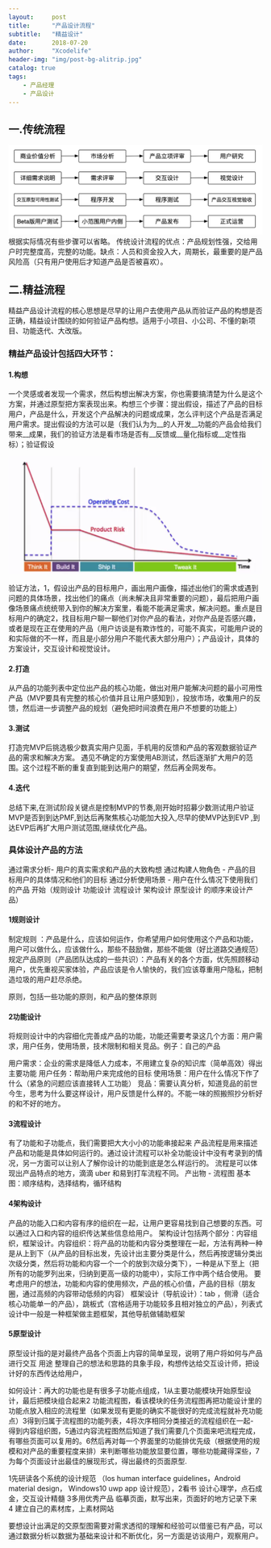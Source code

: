 ```yaml
---
layout:     post
title:      "产品设计流程"
subtitle:   "精益设计"
date:       2018-07-20
author:     "Xcodelife"
header-img: "img/post-bg-alitrip.jpg"
catalog: true
tags:
    - 产品经理
    - 产品设计
---
```

## 一.传统流程
![图：传统流程](/img/in-post/传统流程.png)
根据实际情况有些步骤可以省略。
传统设计流程的优点：产品规划性强，交给用户时完整度高，完整的功能。缺点：人员和资金投入大，周期长，最重要的是产品风险高（只有用户使用后才知道产品是否被喜欢）。

## 二.精益流程
精益产品设计流程的核心思想是尽早的让用户去使用产品从而验证产品的构想是否正确，精益设计围绕的如何验证产品构想。适用于小项目、小公司、不懂的新项目、功能迭代、大改版。

### 精益产品设计包括四大环节：

#### 1.构想
一个灵感或者发现一个需求，然后构想出解决方案，你也需要搞清楚为什么是这个方案，并通过原型把方案表现出来。构想三个步骤：提出假设，描述了产品的目标用户，产品是什么，开发这个产品解决的问题或成果，怎么评判这个产品是否满足用户需求。提出假设的方法可以是（我们认为为__的人开发__功能的产品会给我们带来__成果，我们的验证方法是看市场是否有__反馈或__量化指标或__定性指标）；验证假设

![图：构想阶段的重要性](/img/in-post/风险与运作成本.png)

验证方法，1，假设出产品的目标用户，画出用户画像，描述出他们的需求或遇到问题的具体场景，找出他们的痛点（尚未解决且非常重要的问题），最后把用户画像场景痛点统统带入到你的解决方案里，看能不能满足需求，解决问题。重点是目标用户的确定2，找目标用户聊一聊他们对你产品的看法，对你产品是否感兴趣，或者是现在正在使用的产品（用户访谈是有欺诈性的，可能不真实，可能用户说的和实际做的不一样，而且是小部分用户不能代表大部分用户）；产品设计，具体的方案设计，交互设计和视觉设计。

#### 2.打造
从产品的功能列表中定位出产品的核心功能，做出对用户能解决问题的最小可用性产品（MVP要具有完整的核心价值并且让用户感知到），投放市场，收集用户的反馈，然后进一步调整产品的规划（避免把时间浪费在用户不想要的功能上）

#### 3.测试
打造完MVP后挑选极少数真实用户见面，手机用的反馈和产品的客观数据验证产品的需求和解决方案。 遇见不确定的方案使用AB测试，然后逐渐扩大用户的范围。这个过程不断的重复直到能到达用户的期望，然后再全网发布。

#### 4.迭代
总结下来,在测试阶段关键点是控制MVP的节奏,刚开始时招募少数测试用户验证MVP是否到到达PMF,到达后再聚焦核心功能加大投入,尽早的使MVP达到EVP ,到达EVP后再扩大用户测试范围,继续优化产品。

### 具体设计产品的方法
通过需求分析- 用户的真实需求和产品的大致构想
通过构建人物角色 - 产品的目标用户的具体情况和他们的目标
通过分析使用场景 - 用户在什么情况下使用我们的产品
开始（规则设计 功能设计 流程设计 架构设计 原型设计 的顺序来设计产品）

#### 1规则设计
制定规则 ：产品是什么，应该如何运作，你希望用户如何使用这个产品和功能，用户可以做什么，应该做什么，那些不鼓励做，那些不能做（好比道路交通规范）
规定产品原则（产品团队达成的一些共识）：产品有关的各个方面，优先照顾移动用户，优先重视买家体验，产品应该是令人愉快的，我们应该尊重用户隐私，把制造垃圾的用户赶尽杀绝。

原则，包括一些功能的原则，和产品的整体原则

#### 2功能设计
将规则设计中的内容细化完善成产品的功能，功能还需要考录这几个方面：用户需求，用户任务，使用场景，技术限制和相关竞品。例子：自己的产品

用户需求：企业的需求是降低人力成本，不用建立复杂的知识库（简单高效）得出主要功能
用户任务：帮助用户来完成他的目标
使用场景：用户在什么情况下作了什么（紧急的问题应该直接转人工功能）
竞品：需要认真分析，知道竞品的前世今生，思考为什么要这样设计，用户反馈是什么样的。不能一味的照搬照抄分析好的和不好的地方。

#### 3流程设计
有了功能和子功能点，我们需要把大大小小的功能串接起来
产品流程是用来描述产品和功能是具体如何运行的。通过设计流程可以补全功能设计中没有考录到的情况，另一方面可以让别人了解你设计的功能到底是怎么样运行的。
流程是可以体现出产品特点的地方，滴滴 uber 和易到打车流程不同。
产出物 - 流程图
基本图：顺序结构，选择结构，循环结构

#### 4架构设计
产品的功能入口和内容有序的组织在一起，让用户更容易找到自己想要的东西。可以通过入口和内容的组织传达某些信息给用户。
架构设计包括两个部分：内容组织，框架设计。内容组织：将产品的功能和内容分类整理在一起，方法有两种一种是从上到下（从产品的目标出发，先设计出主要分类是什么，然后再按逻辑分类出次级分类，然后将功能和内容一个一个的放到次级分类下），一种是从下至上（把所有的功能罗列出来，归纳到更高一级的功能中），实际工作中两个结合使用。
要考虑用户的想法，功能和内容的使用频次，产品的核心价值，产品的目标（朋友圈，通过高频的内容带动低频的内容）
框架设计（导航设计）：tab ，侧滑（适合核心功能单一的产品），跳板式（宫格适用于功能较多且相对独立的产品），列表式
设计中一般是一种框架做主题框架，其他导航做辅助框架

#### 5原型设计
原型设计指的是对最终产品各个页面上内容的简单呈现，说明了用户将如何与产品进行交互
用途 整理自己的想法和思路的具象手段，构想传达给交互设计师，把设计好的东西传达给用户，

如何设计：再大的功能也是有很多子功能点组成，1从主要功能模块开始原型设计，最后把模块组合起来2 功能流程图，看该模块的任务流程图再把功能设计里的功能点放入相应的流程里（如果发现有更能的确实不能很好的完成流程就补充功能点）3得到归属于流程图的功能列表，4将次序相同分类接近的流程组织在一起- 得到内容组织图，5通过内容流程图然后知道了我们需要几个页面来吧流程完成，有哪些页面可以复用的。6然后再对每一个界面里的功能排优先级（根据使用的规模和对产品的重要程度来排）来判断哪些功能放显要位置，哪些功能藏得深些，7为每个页面设计出最佳的展现形式，得出最终的页面原型.


1先研读各个系统的设计规范 （Ios human interface guidelines，Android material design， Windows10 uwp app 设计规范），2看书 设计心理学，点石成金，交互设计精髓  3多用优秀产品 临摹页面，默写出来，页面好的地方记录下来 4 建立自己的素材库，上素材网站



要想设计出满足的交原型图需要对需求透彻的理解和经验可以借鉴已有产品，可以通过数据分析以数据为基础来设计和不断优化，另一方面是访谈用户，观察用户。

